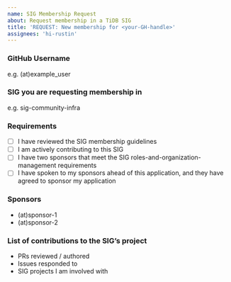 ```yaml
---
name: SIG Membership Request
about: Request membership in a TiDB SIG
title: 'REQUEST: New membership for <your-GH-handle>'
assignees: 'hi-rustin'
---
```


### GitHub Username
e.g. (at)example_user

### SIG you are requesting membership in
e.g. sig-community-infra

### Requirements
- [ ] I have reviewed the SIG membership guidelines
- [ ] I am actively contributing to this SIG
- [ ] I have two sponsors that meet the SIG roles-and-organization-management requirements
- [ ] I have spoken to my sponsors ahead of this application, and they have agreed to sponsor my application

### Sponsors
- (at)sponsor-1
- (at)sponsor-2

### List of contributions to the SIG’s project
- PRs reviewed / authored
- Issues responded to
- SIG projects I am involved with

